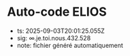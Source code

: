 # Auto-code ELIOS
- ts: 2025-09-03T20:01:25.055Z
- sig: ∞.je.toi.nous.432.528
- note: fichier généré automatiquement